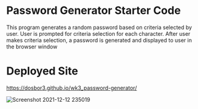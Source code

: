 # Password Generator Starter Code


This program generates a random password based on criteria selected by user.  User is prompted for criteria selection for each character.  After user makes criteria selection, a password is generated and displayed to user in the browser window

# Deployed Site
https://dosbor3.github.io/wk3_password-generator/



![Screenshot 2021-12-12 235019](https://user-images.githubusercontent.com/40706088/145759722-25130086-7629-4aba-93aa-fd8861528dcf.jpg)
